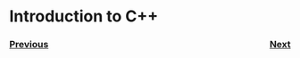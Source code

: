 # Introduction to C++

<h3><span style="float:left">
<a href="../intro">Previous</a></span>
<span style="float:right">
<a href="../Java/intro">Next</a></span></h3>